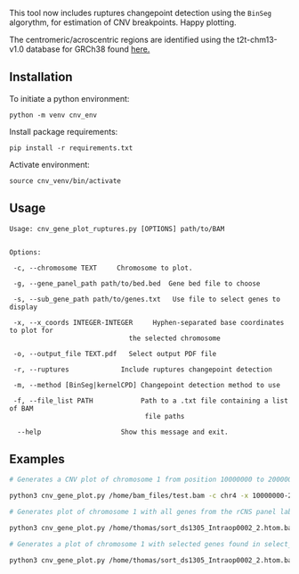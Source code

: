 This tool now includes ruptures changepoint detection using the ```BinSeg``` algorythm, for estimation of CNV breakpoints. Happy plotting.

The centromeric/acroscentric regions are identified using the t2t-chm13-v1.0 database for GRCh38 found [here.](https://genome.ucsc.edu/cgi-bin/hgTables?db=hub_2395475_t2t-chm13-v1.0&hgta_group=cenTelo&hgta_track=hub_2395475_cenRegions&hgta_table=hub_2395475_cenRegions&hgta_doSchema=describe+table+schema)


## Installation
To initiate a python environment:

```python -m venv cnv_env```

Install package requirements:

```pip install -r requirements.txt```

Activate environment:

```source cnv_venv/bin/activate```

## Usage
```
Usage: cnv_gene_plot_ruptures.py [OPTIONS] path/to/BAM


Options:

 -c, --chromosome TEXT     Chromosome to plot.
 
 -g, --gene_panel_path path/to/bed.bed  Gene bed file to choose
 
 -s, --sub_gene_path path/to/genes.txt   Use file to select genes to display
 
 -x, --x_coords INTEGER-INTEGER     Hyphen-separated base coordinates to plot for
                              the selected chromosome
                              
 -o, --output_file TEXT.pdf   Select output PDF file
 
 -r, --ruptures             Include ruptures changepoint detection

 -m, --method [BinSeg|kernelCPD] Changepoint detection method to use

 -f, --file_list PATH            Path to a .txt file containing a list of BAM
                                  file paths
 
  --help                    Show this message and exit.
```

## Examples
```sh
# Generates a CNV plot of chromosome 1 from position 10000000 to 20000000

python3 cnv_gene_plot.py /home/bam_files/test.bam -c chr4 -x 10000000-20000000

# Generates plot of chromosome 1 with all genes from the rCNS panel labelled accordingly

python3 cnv_gene_plot.py /home/thomas/sort_ds1305_Intraop0002_2.htom.bam -c chr4 -g rCNS2_panel_name_uniq.bed 

# Generates a plot of chromosome 1 with selected genes found in select_genes.txt from the rCNS2 panel with ruptures kernel changepoint detection 

python3 cnv_gene_plot.py /home/thomas/sort_ds1305_Intraop0002_2.htom.bam -c chr1 -g rCNS2_panel_name_uniq.bed -s select_genes.txt -r -m kernelCPD

```


